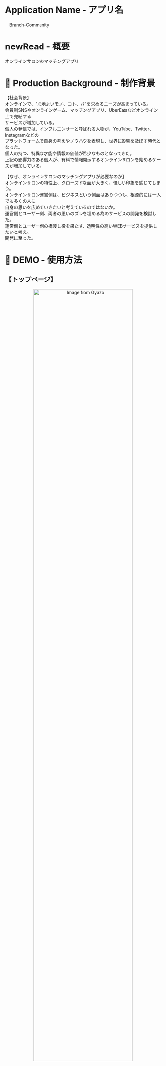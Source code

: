 # Application Name - アプリ名
　Branch-Community

# newRead - 概要
  オンラインサロンのマッチングアプリ

# :ledger: Production Background - 制作背景
  【社会背景】<br>
  オンラインで、"心地よいモノ、コト、バ”を求めるニーズが高まっている。<br>
  会員制SNSやオンラインゲーム、マッチングアプリ、UberEatsなどオンライン上で完結する<br>
  サービスが増加している。<br>
  個人の発信では、インフルエンサーと呼ばれる人物が、YouTube、Twitter、Instagramなどの<br>
  プラットフォームで自身の考えやノウハウを表現し、世界に影響を及ぼす時代となった。<br>
  個人の持つ、特異な才能や情報の価値が希少なものとなってきた。<br>
  上記の影響力のある個人が、有料で情報開示するオンラインサロンを始めるケースが増加している。<br>
  
  【なぜ、オンラインサロンのマッチングアプリが必要なのか】<br>
  オンラインサロンの特性上、クローズドな面が大きく、怪しい印象を感じてしまう。<br>
  オンラインサロン運営側は、ビジネスという側面はありつつも、根源的には一人でも多くの人に<br>
  自身の思いを広めていきたいと考えているのではないか。<br>
  運営側とユーザー側、両者の思いのズレを埋める為のサービスの開発を検討した。<br>
  運営側とユーザー側の橋渡し役を果たす、透明性の高いWEBサービスを提供したいと考え、<br>
  開発に至った。<br>
  
# :iphone: DEMO -  使用方法
  ## 【トップページ】
  <div align="center">
  <img src="https://user-images.githubusercontent.com/67040383/90971714-9861a500-e54d-11ea-948a-6c98e544c85d.png" alt="Image from Gyazo" width="80%">
  </div>
  
  
  ## 【ユーザー／オンラインサロン登録ページ】<br>
  <div align="center">
  <img src="" alt="Image from Gyazo" width="80%">
  </div>
  
  ### 【新着ユーザー／オンラインサロン一覧】<br>
  <div align="center">
  <img src="" alt="Image from Gyazo" width="80%">
  </div>
  
  ## 【ユーザー／オンラインサロン詳細ページ】<br>
  <div align="center">
  <img src="" alt="Image from Gyazo" width="80%">
  </div>
  
# :computer: To be implemented - 実装予定
・　チャットルーム機能<br>
・　おすすめユーザー（オンラインサロン）表示機能<br>
・　アクティブユーザー表示機能<br>
・　ユーザー（オンラインサロン）ランキング機能<br>
　 and more...<br>
  
# :pencil2: Database Design - DB設計
  
## usersテーブル
|Column|Type|Option|
|------|----|------|
|name|string|null: false|
|birth_place|integer|null: false|
|sex|integer|null: false|
|birth_date|date|null: false|
|category|integer|null: false|
|profile|text|null: false|
|email|string|null: false|
|image|string|null: false|
|password|string|null: false|

## salonsテーブル
|Column|Type|Option|
|------|----|------|
|name|string|null: false|
|birth_place|integer|null: false|
|category|integer|null: false|
|profile|text|null: false|
|email|string|null: false|
|image|string|null: false|
|password|string|null: false|

